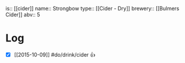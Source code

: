 is:: [[cider]]
name:: Strongbow
type:: [[Cider - Dry]]
brewery:: [[Bulmers Cider]]
abv:: 5

# Log
- [x] [[2015-10-09]] #do/drink/cider 👍
